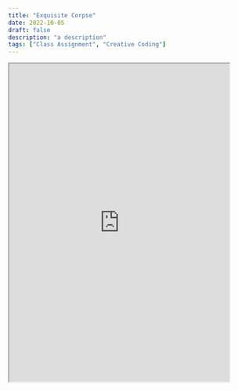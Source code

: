 ```yaml
---
title: "Exquisite Corpse"
date: 2022-10-05
draft: false
description: "a description"
tags: ["Class Assignment", "Creative Coding"]
---
```


<iframe style="width: 450px; height: 650px;" src="https://editor.p5js.org/jwhop/full/GYaiGxqRK"></iframe>